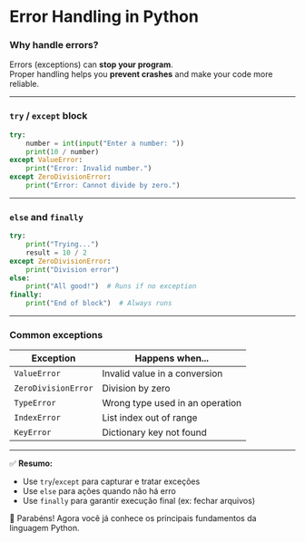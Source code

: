 # Error Handling in Python

### Why handle errors?

Errors (exceptions) can **stop your program**.  
Proper handling helps you **prevent crashes** and make your code more reliable.

---

### `try` / `except` block

```python
try:
    number = int(input("Enter a number: "))
    print(10 / number)
except ValueError:
    print("Error: Invalid number.")
except ZeroDivisionError:
    print("Error: Cannot divide by zero.")
```

---

### `else` and `finally`

```python
try:
    print("Trying...")
    result = 10 / 2
except ZeroDivisionError:
    print("Division error")
else:
    print("All good!")  # Runs if no exception
finally:
    print("End of block")  # Always runs
```

---

### Common exceptions

| Exception           | Happens when...                      |
|---------------------|--------------------------------------|
| `ValueError`        | Invalid value in a conversion        |
| `ZeroDivisionError` | Division by zero                     |
| `TypeError`         | Wrong type used in an operation      |
| `IndexError`        | List index out of range              |
| `KeyError`          | Dictionary key not found             |

---

✅ **Resumo:**  
- Use `try`/`except` para capturar e tratar exceções  
- Use `else` para ações quando não há erro  
- Use `finally` para garantir execução final (ex: fechar arquivos)

🎯 Parabéns! Agora você já conhece os principais fundamentos da linguagem Python.
